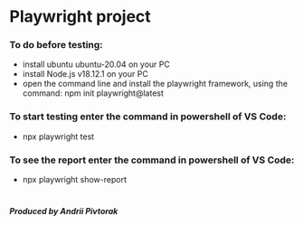 # Playwright project

### To do before testing:
* install ubuntu ubuntu-20.04 on your PC
* install Node.js v18.12.1 on your PC
* open the command line and install the playwright framework, using the command: npm init playwright@latest

### To start testing enter the command in powershell of VS Code:
* npx playwright test

### To see the report enter the command in powershell of VS Code:
* npx playwright show-report

#
##### _Produced by Andrii Pivtorak_
